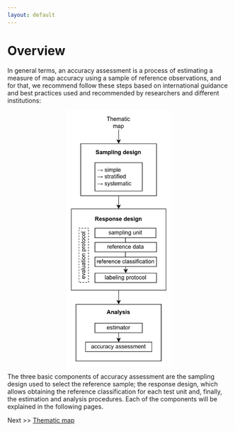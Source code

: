 ```yaml
---
layout: default
---
```


# Overview

In general terms, an accuracy assessment is a process of estimating a measure of map accuracy using a sample of
reference observations, and for that, we recommend follow these steps based on international guidance and best practices
used and recommended by researchers and different institutions:

<img src="img/process_overview.png" height="580px" style="margin: auto;display: block;">

The three basic components of accuracy assessment are the sampling design used to select the reference sample; the
response design, which allows obtaining the reference classification for each test unit and, finally, the estimation
and analysis procedures. Each of the components will be explained in the following pages.

Next >> [Thematic map](./thematic-map)